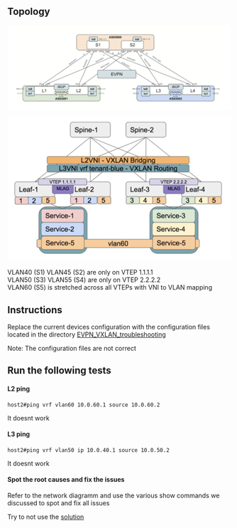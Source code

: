 ## Topology  

![lab-topology.png](lab-topology.png)

![IRB-S-overview.png](IRB-S-overview.png)   

VLAN40 (S1) VLAN45 (S2) are only on VTEP 1.1.1.1  
VLAN50 (S3) VLAN55 (S4) are only on VTEP 2.2.2.2  
VLAN60 (S5) is stretched across all VTEPs with VNI to VLAN mapping  

## Instructions 

Replace the current devices configuration with the configuration files located in the directory [EVPN_VXLAN_troubleshooting](/TRAINING/day-2/initial_conf/EVPN_VXLAN_troubleshooting)

Note: The configuration files are not correct

## Run the following tests

#### L2 ping

```
host2#ping vrf vlan60 10.0.60.1 source 10.0.60.2
```
It doesnt work 

#### L3 ping

```
host2#ping vrf vlan50 ip 10.0.40.1 source 10.0.50.2
```

It doesnt work 

#### Spot the root causes and fix the issues 

Refer to the network diagramm and use the various show commands we discussed to spot and fix all issues 

Try to not use the [solution](/TRAINING/day-2/solutions/Troubleshooting_lab)
